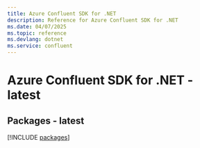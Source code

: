 ```yaml
---
title: Azure Confluent SDK for .NET
description: Reference for Azure Confluent SDK for .NET
ms.date: 04/07/2025
ms.topic: reference
ms.devlang: dotnet
ms.service: confluent
---
```

# Azure Confluent SDK for .NET - latest
## Packages - latest
[!INCLUDE [packages](confluent-index.md)]